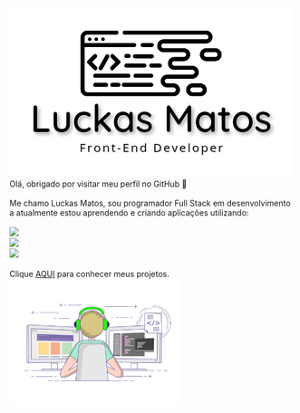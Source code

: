 <img src="https://github.com/luckasmatos/luckasmatos/blob/7d9741dd74c49948f40a83c3a7c7329099320732/Luckas-Matos-Logo.png">
<br>
Olá, obrigado por visitar meu perfil no GitHub 👋
<br>
<br>
Me chamo Luckas Matos, sou programador Full Stack em desenvolvimento a atualmente estou aprendendo e criando aplicações utilizando:
<br>
<br>
<img src="https://img.shields.io/badge/HTML5-E34F26?style=for-the-badge&logo=html5&logoColor=white">
<br>
<img src="https://img.shields.io/badge/CSS3-1572B6?style=for-the-badge&logo=css3&logoColor=white">
<br>
<img src="https://img.shields.io/badge/JavaScript-323330?style=for-the-badge&logo=javascript&logoColor=F7DF1E">
<br>
<br>
Clique <a href="https://github.com/luckasmatos?tab=repositories" target="_blank">AQUI</a> para conhecer meus projetos.
<br>
<img src="https://github.com/luckasmatos/luckasmatos/blob/1e8ec91303f3fe8a8b3cabb84e2f229cbb121e65/GIF-developer.gif" width="300px" margin="0">


